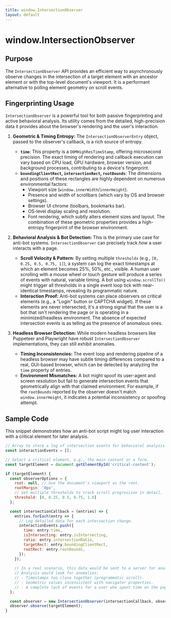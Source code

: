 ```yaml
---
title: window.IntersectionObserver
layout: default
---
```

# window.IntersectionObserver
## Purpose
The `IntersectionObserver` API provides an efficient way to asynchronously observe changes in the intersection of a target element with an ancestor element or with the top-level document's viewport. It is a performant alternative to polling element geometry on scroll events.

## Fingerprinting Usage
`IntersectionObserver` is a powerful tool for both passive fingerprinting and active behavioral analysis. Its utility comes from the detailed, high-precision data it provides about the browser's rendering and the user's interaction.

1.  **Geometric & Timing Entropy:** The `IntersectionObserverEntry` object, passed to the observer's callback, is a rich source of entropy.
    *   **`time`**: This property is a `DOMHighResTimeStamp`, offering microsecond precision. The exact timing of rendering and callback execution can vary based on CPU load, GPU hardware, browser version, and background processes, contributing to a device's fingerprint.
    *   **`boundingClientRect`, `intersectionRect`, `rootBounds`**: The dimensions and positions of these rectangles are highly dependent on numerous environmental factors:
        *   Viewport size (`window.innerWidth`/`innerHeight`).
        *   Presence and width of scrollbars (which vary by OS and browser settings).
        *   Browser UI chrome (toolbars, bookmarks bar).
        *   OS-level display scaling and resolution.
        *   Font rendering, which subtly alters element sizes and layout.
        The combination of these geometric properties provides a high-entropy fingerprint of the browser environment.

2.  **Behavioral Analysis & Bot Detection:** This is the primary use case for anti-bot systems. `IntersectionObserver` can precisely track *how* a user interacts with a page.
    *   **Scroll Velocity & Pattern:** By setting multiple `thresholds` (e.g., `[0, 0.25, 0.5, 0.75, 1]`), a system can log the exact timestamps at which an element becomes 25%, 50%, etc., visible. A human user scrolling with a mouse wheel or touch gesture will produce a series of events with natural, variable timing. A bot using `window.scrollTo()` might trigger all thresholds in a single event loop tick with near-identical timestamps, revealing its programmatic nature.
    *   **Interaction Proof:** Anti-bot systems can place observers on critical elements (e.g., a "Login" button or CAPTCHA widget). If these elements are never intersected, it's a strong signal that the user is a bot that isn't rendering the page or is operating in a minimized/headless environment. The absence of expected intersection events is as telling as the presence of anomalous ones.

3.  **Headless Browser Detection:** While modern headless browsers like Puppeteer and Playwright have robust `IntersectionObserver` implementations, they can still exhibit anomalies.
    *   **Timing Inconsistencies:** The event loop and rendering pipeline of a headless browser may have subtle timing differences compared to a real, GUI-based browser, which can be detected by analyzing the `time` property of entries.
    *   **Environment Mismatches:** A bot might spoof its user-agent and screen resolution but fail to generate intersection events that geometrically align with that claimed environment. For example, if the `rootBounds` reported by the observer doesn't match `window.innerHeight`, it indicates a potential inconsistency or spoofing attempt.

## Sample Code
This snippet demonstrates how an anti-bot script might log user interaction with a critical element for later analysis.

```javascript
// Array to store a log of intersection events for behavioral analysis.
const interactionEvents = [];

// Select a critical element, e.g., the main content or a form.
const targetElement = document.getElementById('critical-content');

if (targetElement) {
  const observerOptions = {
    root: null, // Use the document's viewport as the root.
    rootMargin: '0px',
    // Set multiple thresholds to track scroll progression in detail.
    threshold: [0, 0.25, 0.5, 0.75, 1.0] 
  };

  const intersectionCallback = (entries) => {
    entries.forEach(entry => {
      // Log detailed data for each intersection change.
      interactionEvents.push({
        time: entry.time,
        isIntersecting: entry.isIntersecting,
        ratio: entry.intersectionRatio,
        targetRect: entry.boundingClientRect,
        rootRect: entry.rootBounds,
      });
    });
    
    // In a real scenario, this data would be sent to a server for analysis.
    // Analysis would look for anomalies:
    // - Timestamps too close together (programmatic scroll).
    // - Geometric values inconsistent with navigator properties.
    // - A complete lack of events for a user who spent time on the page.
  };

  const observer = new IntersectionObserver(intersectionCallback, observerOptions);
  observer.observe(targetElement);
}
```